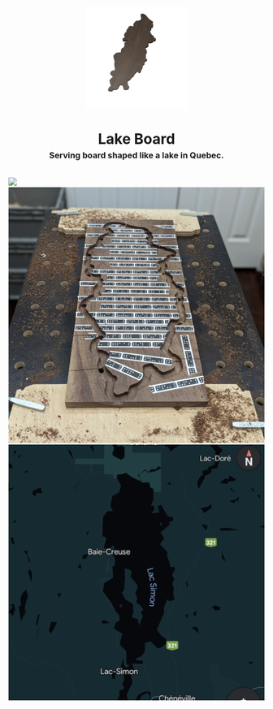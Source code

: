 <!-- 2024-01-03 -->

<p align="center">
  <img src="../../plans/lake-board/images/wireframe.png" width="40%"/>
</p>
<h1 align="center">
  Lake Board
  <br>
  <sup><sub><sup>Serving board shaped like a lake in Quebec.<sup></sub>
</h1>

![](/plans/lake-board/images/gallery0.png)
![](/plans/lake-board/images/gallery1.jpg)
![](/plans/lake-board/images/gallery2.png)
